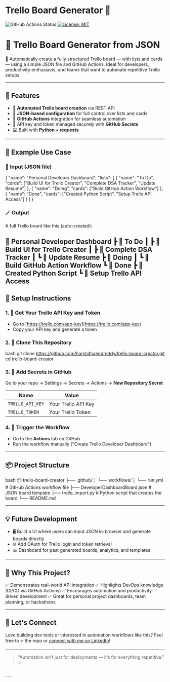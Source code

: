 # Trello Board Generator 🚀

![GitHub Actions Status](https://github.com/harshithaendreddy/trello-board-creator/actions/workflows/run.yml/badge.svg)
[![License: MIT](https://img.shields.io/badge/License-MIT-yellow.svg)](https://opensource.org/licenses/MIT)

# 🧩 Trello Board Generator from JSON

🚀 Automatically create a fully structured Trello board — with lists and cards — using a simple JSON file and GitHub Actions. Ideal for developers, productivity enthusiasts, and teams that want to automate repetitive Trello setups.

---

## 🌟 Features

- 🔄 **Automated Trello board creation** via REST API
- 🧾 **JSON-based configuration** for full control over lists and cards
- 🤖 **GitHub Actions** integration for seamless automation
- 🔐 API key and token managed securely with **GitHub Secrets**
- 💻 Built with **Python + requests**

---

## 📁 Example Use Case

### 🔧 Input (JSON file)
{
  "name": "Personal Developer Dashboard",
  "lists": [
    {
      "name": "To Do",
      "cards": ["Build UI for Trello Creator", "Complete DSA Tracker", "Update Resume"]
    },
    {
      "name": "Doing",
      "cards": ["Build GitHub Action Workflow"]
    },
    {
      "name": "Done",
      "cards": ["Created Python Script", "Setup Trello API Access"]
    }
  ]
}
`

### 🪄 Output

A full Trello board like this (auto-created):

📌 Personal Developer Dashboard
 ┣ 📂 To Do
 ┃ ┣ 📝 Build UI for Trello Creator
 ┃ ┣ 📝 Complete DSA Tracker
 ┃ ┗ 📝 Update Resume
 ┣ 📂 Doing
 ┃ ┗ 📝 Build GitHub Action Workflow
 ┗ 📂 Done
    ┣ 📝 Created Python Script
    ┗ 📝 Setup Trello API Access
---

## 🔧 Setup Instructions

### 1. 🔑 Get Your Trello API Key and Token

* Go to [https://trello.com/app-key](https://trello.com/app-key)
* Copy your API key and generate a token

### 2. 📂 Clone This Repository
bash
git clone https://github.com/harshithaendreddy/trello-board-creator.git
cd trello-board-creator
### 3. 🔐 Add Secrets in GitHub

Go to your repo → Settings → Secrets → Actions → **New Repository Secret**

| Name             | Value               |
| ---------------- | ------------------- |
| `TRELLO_API_KEY` | Your Trello API Key |
| `TRELLO_TOKEN`   | Your Trello Token   |

### 4. 🚀 Trigger the Workflow

* Go to the **Actions** tab on GitHub
* Run the workflow manually ("Create Trello Developer Dashboard")

---

## 📦 Project Structure
bash
📦 trello-board-creator
├── .github/
│   └── workflows/
│       └── run.yml            # GitHub Actions workflow file
├── DeveloperDashboardBoard.json  # JSON board template
├── trello_import.py           # Python script that creates the board
└── README.md

---

## 💡 Future Development

* 🖥️ Build a UI where users can input JSON in-browser and generate boards directly
* 🌐 Add OAuth for Trello login and token retrieval
* 📊 Dashboard for past generated boards, analytics, and templates

---

## 🧠 Why This Project?

✅ Demonstrates real-world API integration
✅ Highlights DevOps knowledge (CI/CD via GitHub Actions)
✅ Encourages automation and productivity-driven development
✅ Great for personal project dashboards, team planning, or hackathons

---

## 🤝 Let's Connect

Love building dev tools or interested in automation workflows like this?
Feel free to ⭐️ the repo or [connect with me on LinkedIn]([https://www.linkedin.com/in//](https://www.linkedin.com/in/harshitha-endreddy/))!

---

> "Automation isn’t just for deployments — it’s for everything repetitive." 💡

```

---

